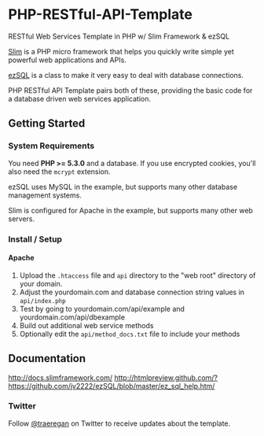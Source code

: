 PHP-RESTful-API-Template
========================

RESTful Web Services Template in PHP w/ Slim Framework &amp; ezSQL

[Slim](https://github.com/codeguy/Slim) is a PHP micro framework that helps you quickly write simple yet powerful web applications and APIs.

[ezSQL](https://github.com/jv2222/ezSQL) is a class to make it very easy to deal with database connections.

PHP RESTful API Template pairs both of these, providing the basic code for a database driven web services application.

## Getting Started

### System Requirements

You need **PHP >= 5.3.0** and a database. If you use encrypted cookies, you'll also need the `mcrypt` extension.

ezSQL uses MySQL in the example, but supports many other database management systems.

Slim is configured for Apache in the example, but supports many other web servers.

### Install / Setup

#### Apache

1. Upload the `.htaccess` file and `api` directory to the "web root" directory of your domain.
2. Adjust the yourdomain.com and database connection string values in `api/index.php`
3. Test by going to yourdomain.com/api/example and yourdomain.com/api/dbexample
4. Build out additional web service methods
5. Optionally edit the `api/method_docs.txt` file to include your methods

## Documentation

<http://docs.slimframework.com/>
<http://htmlpreview.github.com/?https://github.com/jv2222/ezSQL/blob/master/ez_sql_help.htm/>

### Twitter

Follow [@traeregan](http://www.twitter.com/traeregan) on Twitter to receive updates about the template.